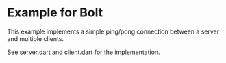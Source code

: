 # Example for Bolt

This example implements a simple ping/pong connection between a server and multiple clients.

See [server.dart](https://github.com/wolfenrain/bolt/blob/main/example/server.dart) and [client.dart](https://github.com/wolfenrain/bolt/blob/main/example/client.dart) for the implementation.